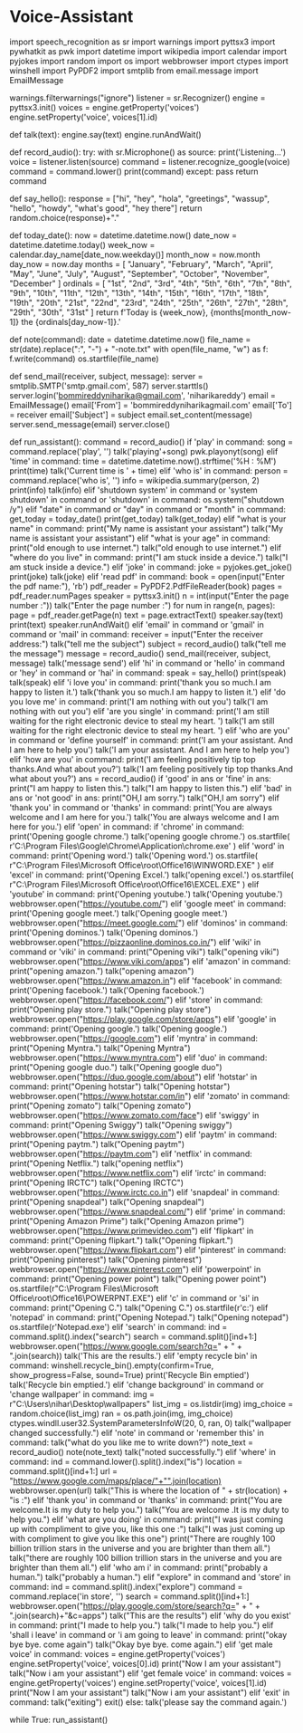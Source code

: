 # Voice-Assistant

import speech_recognition as sr
import warnings
import pyttsx3
import pywhatkit as pwk
import datetime
import wikipedia
import calendar
import pyjokes
import random
import os
import webbrowser
import ctypes
import winshell
import PyPDF2
import smtplib
from email.message import EmailMessage


warnings.filterwarnings("ignore")
listener = sr.Recognizer()
engine = pyttsx3.init()
voices = engine.getProperty('voices')
engine.setProperty('voice', voices[1].id)


def talk(text):
    engine.say(text)
    engine.runAndWait()


def record_audio():
    try:
        with sr.Microphone() as source:
            print('Listening...')
            voice = listener.listen(source)
            command = listener.recognize_google(voice)
            command = command.lower()
            print(command)
    except:
        pass
    return command


def say_hello():
    response = ["hi", "hey", "hola", "greetings", "wassup", "hello", "howdy", "what's good", "hey there"]
    return random.choice(response)+"."


def today_date():
    now = datetime.datetime.now()
    date_now = datetime.datetime.today()
    week_now = calendar.day_name[date_now.weekday()]
    month_now = now.month
    day_now = now.day
    months = [
        "January",
        "February",
        "March",
        "April",
        "May",
        "June",
        "July",
        "August",
        "September",
        "October",
        "November",
        "December"
    ]
    ordinals = [
        "1st",
        "2nd",
        "3rd",
        "4th",
        "5th",
        "6th",
        "7th",
        "8th",
        "9th",
        "10th",
        "11th",
        "12th",
        "13th",
        "14th",
        "15th",
        "16th",
        "17th",
        "18th",
        "19th",
        "20th",
        "21st",
        "22nd",
        "23rd",
        "24th",
        "25th",
        "26th",
        "27th",
        "28th",
        "29th",
        "30th",
        "31st"
    ]
    return f'Today is {week_now}, {months[month_now-1]} the {ordinals[day_now-1]}.'


def note(command):
    date = datetime.datetime.now()
    file_name = str(date).replace(":", "-") + "-note.txt"
    with open(file_name, "w") as f:
        f.write(command)
        os.startfile(file_name)


def send_mail(receiver, subject, message):
    server = smtplib.SMTP('smtp.gmail.com', 587)
    server.starttls()
    server.login('bommireddyniharika@gmail.com', 'niharikareddy')
    email = EmailMessage()
    email['From'] = 'bommireddyniharikagmail.com'
    email['To'] = receiver
    email['Subject'] = subject
    email.set_content(message)
    server.send_message(email)
    server.close()


def run_assistant():
    command = record_audio()
    if 'play' in command:
        song = command.replace('play', '')
        talk('playing'+song)
        pwk.playonyt(song)
    elif 'time' in command:
        time = datetime.datetime.now().strftime('%H : %M')
        print(time)
        talk('Current time is ' + time)
    elif 'who is' in command:
        person = command.replace('who is', '')
        info = wikipedia.summary(person, 2)
        print(info)
        talk(info)
    elif 'shutdown system' in command or 'system shutdown' in command or 'shutdown' in command:
        os.system("shutdown /y")
    elif "date" in command or "day" in command or "month" in command:
        get_today = today_date()
        print(get_today)
        talk(get_today)
    elif "what is your name" in command:
        print("My name is assistant your assistant")
        talk("My name is assistant your assistant")
    elif "what is your age" in command:
        print("old enough to use internet.")
        talk("old enough to use internet.")
    elif "where do you live" in command:
        print("I am stuck inside a device.")
        talk("I am stuck inside a device.")
    elif 'joke' in command:
        joke = pyjokes.get_joke()
        print(joke)
        talk(joke)
    elif 'read pdf' in command:
        book = open(input("Enter the pdf name:"), 'rb')
        pdf_reader = PyPDF2.PdfFileReader(book)
        pages = pdf_reader.numPages
        speaker = pyttsx3.init()
        n = int(input("Enter the page number :"))
        talk("Enter the page number :")
        for num in range(n, pages):
            page = pdf_reader.getPage(n)
            text = page.extractText()
            speaker.say(text)
            print(text)
            speaker.runAndWait()
    elif 'email' in command or 'gmail' in command or 'mail' in command:
        receiver = input("Enter the receiver address:")
        talk("tell me the subject")
        subject = record_audio()
        talk("tell me the message")
        message = record_audio()
        send_mail(receiver, subject, message)
        talk('message send')
    elif 'hi' in command or 'hello' in command or 'hey' in command or 'hai' in command:
        speak = say_hello()
        print(speak)
        talk(speak)
    elif 'i love you' in command:
        print('thank you so much.I am happy to listen it.')
        talk('thank you so much.I am happy to listen it.')
    elif 'do you love me' in command:
        print('I am nothing with out you')
        talk('I am nothing with out you')
    elif 'are you single' in command:
        print('I am still waiting for the right electronic device to steal my heart. ')
        talk('I am still waiting for the right electronic device to steal my heart. ')
    elif 'who are you' in command or 'define yourself' in command:
        print('I am your assistant. And I am here to help you')
        talk('I am your assistant. And I am here to help you')
    elif 'how are you' in command:
        print('I am feeling positively tip top thanks.And what about you?')
        talk('I am feeling positively tip top thanks.And what about you?')
        ans = record_audio()
        if 'good' in ans or 'fine' in ans:
            print("I am happy to listen this.")
            talk("I am happy to listen this.")
        elif 'bad' in ans or 'not good' in ans:
            print("OH,I am sorry.")
            talk("OH,I am sorry")
    elif 'thank you' in command or 'thanks' in command:
        print('You are always welcome and I am here for you.')
        talk('You are always welcome and I am here for you.')
    elif 'open' in command:
        if 'chrome' in command:
            print('Opening google chrome.')
            talk('opening google chrome.')
            os.startfile(
                r'C:\Program Files\Google\Chrome\Application\chrome.exe'
            )
        elif 'word' in command:
            print('Opening word.')
            talk('Opening word.')
            os.startfile(
                r"C:\Program Files\Microsoft Office\root\Office16\WINWORD.EXE"
            )
        elif 'excel' in command:
            print('Opening Excel.')
            talk('opening excel.')
            os.startfile(
                r"C:\Program Files\Microsoft Office\root\Office16\EXCEL.EXE"
            )
        elif 'youtube' in command:
            print('Opening youtube.')
            talk('Opening youtube.')
            webbrowser.open("https://youtube.com/")
        elif 'google meet' in command:
            print('Opening google meet.')
            talk('Opening google meet.')
            webbrowser.open("https://meet.google.com/")
        elif 'dominos' in command:
            print('Opening dominos.')
            talk('Opening dominos.')
            webbrowser.open("https://pizzaonline.dominos.co.in/")
        elif 'wiki' in command or 'viki' in command:
            print("Opening viki")
            talk("opening viki")
            webbrowser.open("https://www.viki.com/apps")
        elif 'amazon' in command:
            print("opening amazon.")
            talk("opening amazon")
            webbrowser.open("https://www.amazon.in")
        elif 'facebook' in command:
            print('Opening facebook.')
            talk('Opening facebook.')
            webbrowser.open("https://facebook.com/")
        elif 'store' in command:
            print("Opening play store.")
            talk("Opening play store")
            webbrowser.open("https://play.google.com/store/apps")
        elif 'google' in command:
            print('Opening google.')
            talk('Opening google.')
            webbrowser.open("https://google.com")
        elif 'myntra' in command:
            print("Opening Myntra.")
            talk("Opening Myntra")
            webbrowser.open("https://www.myntra.com")
        elif 'duo' in command:
            print("Opening google duo.")
            talk("Opening google duo")
            webbrowser.open("https://duo.google.com/about")
        elif 'hotstar' in command:
            print("Opening hotstar")
            talk("Opening hotstar")
            webbrowser.open("https://www.hotstar.com/in")
        elif 'zomato' in command:
            print("Opening zomato")
            talk("Opening zomato")
            webbrowser.open("https://www.zomato.com/face")
        elif 'swiggy' in command:
            print("Opening Swiggy")
            talk("Opening swiggy")
            webbrowser.open("https://www.swiggy.com")
        elif 'paytm' in command:
            print("Opening paytm.")
            talk("Opening paytm")
            webbrowser.open("https://paytm.com")
        elif 'netflix' in command:
            print("Opening Netflix.")
            talk("opening netflix")
            webbrowser.open("https://www.netflix.com")
        elif 'irctc' in command:
            print("Opening IRCTC")
            talk("Opening IRCTC")
            webbrowser.open("https://www.irctc.co.in")
        elif 'snapdeal' in command:
            print("Opening snapdeal")
            talk("Opening snapdeal")
            webbrowser.open("https://www.snapdeal.com/")
        elif 'prime' in command:
            print("Opening Amazon Prime")
            talk("Opening Amazon prime")
            webbrowser.open("https://www.primevideo.com")
        elif 'flipkart' in command:
            print("Opening flipkart.")
            talk("Opening flipkart.")
            webbrowser.open("https://www.flipkart.com")
        elif 'pinterest' in command:
            print("Opening pinterest")
            talk("Opening pinterest")
            webbrowser.open("https://www.pinterest.com")
        elif 'powerpoint' in command:
            print("Opening power point")
            talk("Opening power point")
            os.startfile(r"C:\Program Files\Microsoft Office\root\Office16\POWERPNT.EXE")
        elif 'c' in command or 'si' in command:
            print("Opening C.")
            talk("Opening C.")
            os.startfile(r'c:')
        elif 'notepad' in command:
            print("Opening Notepad.")
            talk("Opening notepad")
            os.startfile(r'Notepad.exe')
    elif 'search' in command:
        ind = command.split().index("search")
        search = command.split()[ind+1:]
        webbrowser.open("https://www.google.com/search?q=" + " + ".join(search))
        talk('This are the results.')
    elif 'empty recycle bin' in command:
        winshell.recycle_bin().empty(confirm=True, show_progress=False, sound=True)
        print('Recycle Bin emptied')
        talk('Recycle bin emptied.')
    elif 'change background' in command or 'change wallpaper' in command:
        img = r"C:\Users\nihar\Desktop\wallpapers"
        list_img = os.listdir(img)
        img_choice = random.choice(list_img)
        ran = os.path.join(img, img_choice)
        ctypes.windll.user32.SystemParametersInfoW(20, 0, ran, 0)
        talk("wallpaper changed successfully.")
    elif 'note' in command or 'remember this' in command:
        talk("what do you like me to write down?")
        note_text = record_audio()
        note(note_text)
        talk("noted successfully.")
    elif 'where' in command:
        ind = command.lower().split().index("is")
        location = command.split()[ind+1:]
        url = "https://www.google.com/maps/place/"+"".join(location)
        webbrowser.open(url)
        talk("This is where the location of  " + str(location) + "is :")
    elif 'thank you' in command or 'thanks' in command:
        print("You are welcome.It is my duty to help you.")
        talk("You are welcome .It is my duty to help you.")
    elif 'what are you doing' in command:
        print("I was just coming up with compliment to give you, like this one :")
        talk("I was just coming up with compliment to give you like this one")
        print("There are roughly 100 billion trillion stars in the universe and you are brighter than them all.")
        talk("there are roughly 100 billion trillion stars in the universe and you are brighter than them all.")
    elif 'who am i' in command:
        print("probably a human.")
        talk("probably a human.")
    elif "explore" in command and 'store' in command:
        ind = command.split().index("explore")
        command = command.replace('in store', '')
        search = command.split()[ind+1:]
        webbrowser.open("https://play.google.com/store/search?q=" + " + ".join(search)+"&c=apps")
        talk("This are the results")
    elif 'why do you exist' in command:
        print("I made to help you.")
        talk("I made to help you.")
    elif 'shall i leave' in command or 'i am going to leave' in command:
        print("okay bye bye. come again")
        talk("Okay bye bye. come again.")
    elif 'get male voice' in command:
        voices = engine.getProperty('voices')
        engine.setProperty('voice', voices[0].id)
        print("Now I am your assistant")
        talk("Now i am your assistant")
    elif 'get female voice' in command:
        voices = engine.getProperty('voices')
        engine.setProperty('voice', voices[1].id)
        print("Now I am your assistant")
        talk("Now i am your assistant")
    elif 'exit' in command:
        talk("exiting")
        exit()
    else:
        talk('please say the command again.')


while True:
    run_assistant()
